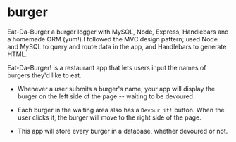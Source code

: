 # burger
 Eat-Da-Burger a burger logger with MySQL, Node, Express, Handlebars and a homemade ORM (yum!).I followed the MVC design pattern; used Node and MySQL to query and route data in the app, and Handlebars to generate  HTML.
 
 Eat-Da-Burger! is a restaurant app that lets users input the names of burgers they'd like to eat.

* Whenever a user submits a burger's name, your app will display the burger on the left side of the page -- waiting to be devoured.

* Each burger in the waiting area also has a `Devour it!` button. When the user clicks it, the burger will move to the right side of the page.

* This app will store every burger in a database, whether devoured or not.